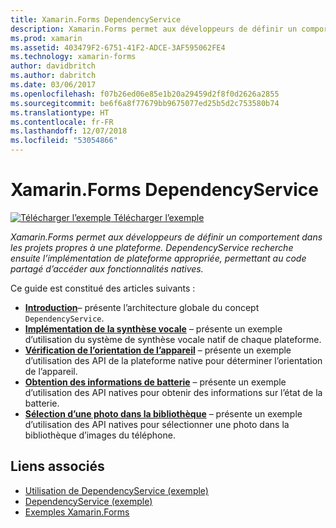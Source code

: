 ```yaml
---
title: Xamarin.Forms DependencyService
description: Xamarin.Forms permet aux développeurs de définir un comportement dans les projets propres à une plateforme. DependencyService recherche ensuite l’implémentation de plateforme appropriée, permettant au code partagé d’accéder aux fonctionnalités natives.
ms.prod: xamarin
ms.assetid: 403479F2-6751-41F2-ADCE-3AF595062FE4
ms.technology: xamarin-forms
author: davidbritch
ms.author: dabritch
ms.date: 03/06/2017
ms.openlocfilehash: f07b26ed06e85e1b20a29459d2f8f0d2626a2855
ms.sourcegitcommit: be6f6a8f77679bb9675077ed25b5d2c753580b74
ms.translationtype: HT
ms.contentlocale: fr-FR
ms.lasthandoff: 12/07/2018
ms.locfileid: "53054866"
---
```

# <a name="xamarinforms-dependencyservice"></a>Xamarin.Forms DependencyService

[![Télécharger l’exemple](~/media/shared/download.png) Télécharger l’exemple](https://developer.xamarin.com/samples/UsingDependencyService)

_Xamarin.Forms permet aux développeurs de définir un comportement dans les projets propres à une plateforme. DependencyService recherche ensuite l’implémentation de plateforme appropriée, permettant au code partagé d’accéder aux fonctionnalités natives._

Ce guide est constitué des articles suivants :

- **[Introduction](introduction.md)**&ndash; présente l’architecture globale du concept `DependencyService`.
- **[Implémentation de la synthèse vocale](text-to-speech.md)** &ndash; présente un exemple d’utilisation du système de synthèse vocale natif de chaque plateforme.
- **[Vérification de l’orientation de l’appareil](device-orientation.md)** &ndash; présente un exemple d’utilisation des API de la plateforme native pour déterminer l’orientation de l’appareil.
- **[Obtention des informations de batterie](battery-info.md)** &ndash; présente un exemple d’utilisation des API natives pour obtenir des informations sur l’état de la batterie.
- **[Sélection d’une photo dans la bibliothèque](photo-picker.md)** &ndash; présente un exemple d’utilisation des API natives pour sélectionner une photo dans la bibliothèque d’images du téléphone.


## <a name="related-links"></a>Liens associés

- [Utilisation de DependencyService (exemple)](https://developer.xamarin.com/samples/UsingDependencyService)
- [DependencyService (exemple)](https://developer.xamarin.com/samples/xamarin-forms/DependencyService/DependencyServiceSample)
- [Exemples Xamarin.Forms](https://github.com/xamarin/xamarin-forms-samples)
